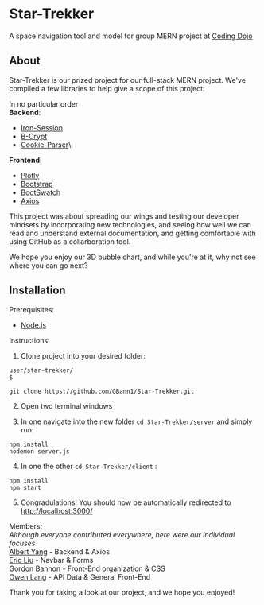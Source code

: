 # Star-Trekker
A space navigation tool and model for group MERN project at [Coding Dojo](https://www.codingdojo.com)

## About
Star-Trekker is our prized project for our full-stack MERN project. We've compiled a few libraries to help give a scope of this project:

In no particular order\
**Backend**:
- [Iron-Session](https://github.com/vvo/iron-session)
- [B-Crypt](https://github.com/kelektiv/node.bcrypt.js)
- [Cookie-Parser](https://github.com/expressjs/cookie-parser)\

**Frontend**:
- [Plotly](https://plotly.com/javascript/)
- [Bootstrap](https://getbootstrap.com)
- [BootSwatch](https://bootswatch.com)
- [Axios](https://github.com/axios/axios#example)

This project was about spreading our wings and testing our developer mindsets by incorporating new technologies, and seeing how well we can read and understand external documentation, and getting comfortable with using GitHub as a collarboration tool.

We hope you enjoy our 3D bubble chart, and while you're at it, why not see where you can go next?

## Installation
Prerequisites: 
- [Node.js](https://nodejs.org/en)

Instructions:
1. Clone project into your desired folder:
```
user/star-trekker/
$
```
```
git clone https://github.com/GBann1/Star-Trekker.git
```
2. Open two terminal windows

3. In one navigate into the new folder `cd Star-Trekker/server` and simply run:
```
npm install
nodemon server.js
```
4. In one the other `cd Star-Trekker/client` :
```
npm install
npm start
```
5. Congradulations! You should now be automatically redirected to [http://localhost:3000/](http://localhost:3000/)


Members:\
*Although everyone contributed everywhere, here were our individual focuses*\
[Albert Yang](https://github.com/Albertyang1112) - Backend & Axios\
[Eric Liu](https://github.com/EricLiu27) - Navbar & Forms\
[Gordon Bannon](https://github.com/GBann1) - Front-End organization & CSS\
[Owen Lang](https://github.com/owenlang66) - API Data & General Front-End

Thank you for taking a look at our project, and we hope you enjoyed!

